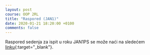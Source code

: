 ```yaml
---
layout: post
course: OOP 2RL
title: "Raspored (JAN1)"
date: 2020-01-21 18:20:00 +0100
comments: false
---
```


Raspored sedenja za ispit u roku JAN1PS se može naći na sledećem
[linku](https://matfoop.github.io/OOP/pismeni-ispiti/info#јануар1пс---распоред-студената){:target="_blank"}.